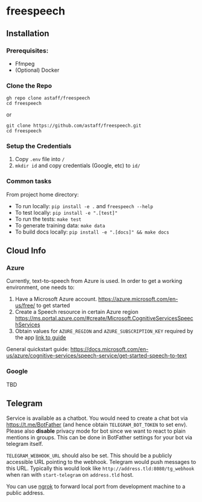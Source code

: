 # freespeech

## Installation

### Prerequisites:

* Ffmpeg
* (Optional) Docker

### Clone the Repo

```shell
gh repo clone astaff/freespeech
cd freespeech
```
or
```shell
git clone https://github.com/astaff/freespeech.git
cd freespeech
```

### Setup the Credentials

1. Copy `.env` file into `/`
2. `mkdir id` and copy credentials (Google, etc) to `id/`


### Common tasks

From project home directory:

- To run locally: `pip install -e .` and `freespeech --help`
- To test locally: `pip install -e ".[test]"`
- To run the tests: `make test`
- To generate training data: `make data`
- To build docs locally: `pip install -e ".[docs]" && make docs`

## Cloud Info

### Azure

Currently, text-to-speech from Azure is used. In order to get a working environment, one
needs to:

1. Have a Microsoft Azure account. https://azure.microsoft.com/en-us/free/ to get
   started
2. Create a Speech resource in certain Azure region
   https://ms.portal.azure.com/#create/Microsoft.CognitiveServicesSpeechServices
3. Obtain values for `AZURE_REGION` and `AZURE_SUBSCRIPTION_KEY` required by the app
   [link to guide](https://docs.microsoft.com/en-us/azure/cognitive-services/cognitive-services-apis-create-account#get-the-keys-for-your-resource)

General quickstart guide:
https://docs.microsoft.com/en-us/azure/cognitive-services/speech-service/get-started-speech-to-text


### Google

TBD

## Telegram

Service is available as a chatbot. You would need to create a chat bot via
https://t.me/BotFather (and hence obtain `TELEGRAM_BOT_TOKEN` to set env). Please also
**disable** privacy mode for bot since we want to react to plain mentions in groups.
This can be done in BotFather settings for your bot via telegram itself.

`TELEGRAM_WEBHOOK_URL` should also be set. This should be a publicly accessible URL
pointing to the webhook. Telegram would push messages to this URL. Typically this would
look like `http://address.tld:8080/tg_webhook` when ran with `start-telegram`
on `address.tld` host.

You can use [ngrok](https://ngrok.com) to forward local port from development machine 
to a public address.
